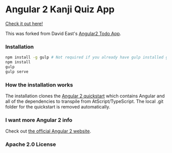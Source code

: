 # Angular 2 Kanji Quiz App

[Check it out here!](http://argelius.github.io/angular2-quiz-sample/)

This was forked from David East's [Angular2 Todo App](https://github.com/davideast/ng2do).

### Installation

```bash
npm install -g gulp # Not required if you already have gulp installed globally
npm install
gulp
gulp serve
```

### How the installation works

The installation clones the [Angular 2 quickstart](https://github.com/angular/quickstart) which contains Angular and all of the dependencies to transpile from AtScript/TypeScript. The local .git folder for the quickstart is removed automatically.

### I want more Angular 2 info

Check out [the official Angular 2 website](https://angular.io).

### Apache 2.0 License
